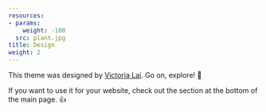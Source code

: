 ```yaml
---
resources:
- params:
    weight: -100
  src: plant.jpg
title: Design
weight: 2
---
```


This theme was designed by [Victoria Lai](https://victoria.dev). Go on, explore! 💪

If you want to use it for your website, check out the section at the bottom of the main page. 👍
